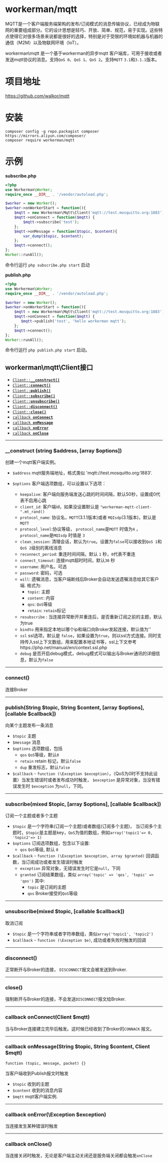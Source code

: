 # workerman/mqtt
MQTT是一个客户端服务端架构的发布/订阅模式的消息传输协议，已经成为物联网的重要组成部分。它的设计思想是轻巧、开放、简单、规范，易于实现。这些特点使得它对很多场景来说都是很好的选择，特别是对于受限的环境如机器与机器的通信（M2M）以及物联网环境（IoT）。

workerman\mqtt 是一个基于workerman的异步mqtt 客户端库，可用于接收或者发送mqtt协议的消息。支持`QoS 0`、`QoS 1`、`QoS 2`。支持`MQTT` `3.1`和`3.1.1`版本。


# 项目地址
https://github.com/walkor/mqtt

# 安装 
```
composer config -g repo.packagist composer https://mirrors.aliyun.com/composer/
composer require workerman/mqtt
```

# 示例
**subscribe.php**
```php
<?php
use Workerman\Worker;
require_once __DIR__ . '/vendor/autoload.php';

$worker = new Worker();
$worker->onWorkerStart = function(){
    $mqtt = new Workerman\Mqtt\Client('mqtt://test.mosquitto.org:1883');
    $mqtt->onConnect = function($mqtt) {
        $mqtt->subscribe('test');
    };
    $mqtt->onMessage = function($topic, $content){
        var_dump($topic, $content);
    };
    $mqtt->connect();
};
Worker::runAll();
```
命令行运行  ```php subscribe.php start``` 启动

**publish.php**
```php
<?php
use Workerman\Worker;
require_once __DIR__ . '/vendor/autoload.php';

$worker = new Worker();
$worker->onWorkerStart = function(){
    $mqtt = new Workerman\Mqtt\Client('mqtt://test.mosquitto.org:1883');
    $mqtt->onConnect = function($mqtt) {
       $mqtt->publish('test', 'hello workerman mqtt');
    };
    $mqtt->connect();
};
Worker::runAll();
```

命令行运行 ```php publish.php start``` 启动。

## workerman\mqtt\Client接口

  * <a href="#construct"><code>Client::<b>__construct()</b></code></a>
  * <a href="#connect"><code>Client::<b>connect()</b></code></a>
  * <a href="#publish"><code>Client::<b>publish()</b></code></a>
  * <a href="#subscribe"><code>Client::<b>subscribe()</b></code></a>
  * <a href="#unsubscribe"><code>Client::<b>unsubscribe()</b></code></a>
  * <a href="#disconnect"><code>Client::<b>disconnect()</b></code></a>
  * <a href="#close"><code>Client::<b>close()</b></code></a>
  * <a href="#onConnect"><code>callback <b>onConnect</b></code></a>
  * <a href="#onMessage"><code>callback <b>onMessage</b></code></a>
  * <a href="#onError"><code>callback <b>onError</b></code></a>
  * <a href="#onClose"><code>callback <b>onClose</b></code></a>

-------------------------------------------------------

<a name="construct"></a>
### __construct (string $address, [array $options])

创建一个mqtt客户端实例。

  * `$address` mqtt服务端地址，格式类似 'mqtt://test.mosquitto.org:1883'. 

  * `$options` 客户端选项数组，可以设置以下选项：
    * `keepalive`: 客户端向服务端发送心跳的时间间隔，默认50秒，设置成0代表不启用心跳
    * `client_id`: 客户端id，如果没设置默认是 ```"workerman-mqtt-client-".mt_rand()```
    * `protocol_name`: 协议名，`MQTT`(3.1.1版本)或者 `MQIsdp`(3.1版本)，默认是`MQTT`
    * `protocol_level`:协议等级， `protocol_name`是`MQTT` 时值为`4` ，`protocol_name`是`MQIsdp` 时值是 `3`
    * `clean_session`: 清理会话，默认为`true`。设置为`false`可以接收到`QoS 1`和`QoS 2`级别的离线消息
    * `reconnect_period`: 重连时间间隔，默认 `1` 秒，`0`代表不重连
    * `connect_timeout`: 连接mqtt超时时间，默认`30` 秒
    * `username`: 用户名，可选
    * `password`: 密码，可选
    * `will`: 遗嘱消息，当客户端断线后Broker会自动发送遗嘱消息给其它客户端. 格式为:
      * `topic`: 主题
      * `content`: 内容
      * `qos`: `QoS`等级
      * `retain`: `retain`标记
    * `resubscribe` : 当连接异常断开并重连后，是否重新订阅之前的主题，默认为true
    * `bindto` 用来指定本地以哪个ip和端口向Broker发起连接，默认值为''
    * `ssl` ssl选项，默认是 `false`，如果设置为`true`，则以ssl方式连接。同时支持传入ssl上下文数组，用来配置本地证书等，ssl上下文参考https://php.net/manual/en/context.ssl.php
    * `debug` 是否开启debug模式，debug模式可以输出与Broker通讯的详细信息，默认为`false`

-------------------------------------------------------

<a name="connect"></a>
### connect()

连接Broker

-------------------------------------------------------

<a name="publish"></a>
### publish(String $topic, String $content, [array $options], [callable $callback])

向某个主题发布一条消息

* `$topic` 主题
* `$message` 消息
* `$options` 选项数组，包括
  * `qos` `QoS`等级，默认`0`
  * `retain` retain 标记，默认`false`
  * `dup` 重发标志，默认`false`
* `$callback` - `function (\Exception $exception)`，（QoS为0时不支持此设置）当发生错误时或者发布成功时触发， `$exception` 是异常对象，当没有错误发生时 `$exception` 为`null`，下同。
  
-------------------------------------------------------

<a name="subscribe"></a>
### subscribe(mixed $topic, [array $options], [callable $callback])

订阅一个主题或者多个主题

* `$topic` 是一个字符串(订阅一个主题)或者数组(订阅多个主题)，
当订阅多个主题时，`$topic`是主题是key，`QoS`为值的数组，例如`array('topic1'=> 0, 'topic2'=> 1)`
* `$options` 订阅选项数组，包含以下设置:
  * `qos` `QoS`等级, 默认 `0`
* `$callback` - `function (\Exception $exception, array $granted)`
  回调函数，当订阅成功或者发生错误时触发
  * `exception` 异常对象，无错误发生时它是`null`，下同
  * `granted` 订阅结果数组，类似 `array('topic' => 'qos', 'topic' => 'qos')` 其中:
    * `topic` 是订阅的主题
    * `qos` Broker接受的`QoS`等级

-------------------------------------------------------

<a name="unsubscribe"></a>
### unsubscribe(mixed $topic, [callable $callback])

取消订阅

* `$topic` 是一个字符串或者字符串数组，类似`array('topic1', 'topic2')`
* `$callback` - `function (\Exception $e)`, 成功或者失败时触发的回调

-------------------------------------------------------

<a name="disconnect"></a>
### disconnect()

正常断开与Broker的连接， `DISCONNECT`报文会被发送到Broker.

-------------------------------------------------------

<a name="close"></a>
### close()

强制断开与Broker的连接，不会发送`DISCONNECT`报文给Broker.

-------------------------------------------------------

<a name="onConnect"></a>
### callback onConnect(Client $mqtt)
当与Broker连接建立完毕后触发。这时候已经收到了Broker的`CONNACK` 报文。

-------------------------------------------------------

<a name="onMessage"></a>
### callback onMessage(String $topic, String $content, Client $mqtt)
`function (topic, message, packet) {}`

当客户端收到Publish报文时触发
* `$topic` 收到的主题
* `$content` 收到的消息内容
* `$mqtt` mqtt客户端实例.

-------------------------------------------------------

<a name="onError"></a>
### callback onError(\Exception $exception)
当连接发生某种错误时触发

-------------------------------------------------------

<a name="onClose"></a>
### callback onClose()
当连接关闭时触发，无论是客户端主动关闭还是服务端关闭都会触发`onClose`


